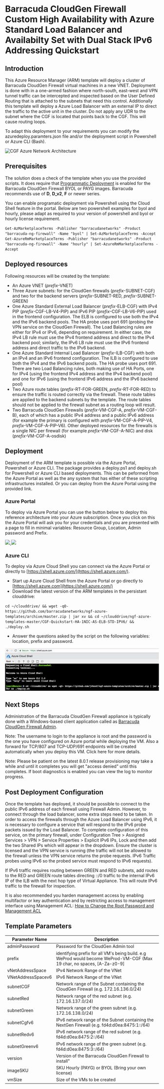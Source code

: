 # Barracuda CloudGen Firewall Custom High Availability with Azure Standard Load Balancer and Availabilty Set with Dual Stack IPv6 Addressing Quickstart

## Introduction
This Azure Resource Manager (ARM) template will deploy a cluster of Barracuda CloudGen Firewall virtual machines in a new VNET. Deployment is done with in a one-armed fashion where north-south, east-west and VPN tunnel traffic can be intercepted and inspected based on the User Defined Routing that is attached to the subnets that need this control. Additionally this template will deploy a Azure Load Balancer with an external IP to direct the traffic to the active unit in the cluster. Do not apply any UDR to the subnet where the CGF is located that points back to the CGF. This will cause routing loops.

To adapt this deployment to your requirements you can modify the azuredeploy.paramters.json file and/or the deployment script in Powershell or Azure CLI (Bash).

![CGF Azure Network Architecture](images/cgf-ha-1nic-elb-ilb.png)

## Prerequisites
The solution does a check of the template when you use the provided scripts. It does require that [Programmatic Deployment](https://azure.microsoft.com/en-us/blog/working-with-marketplace-images-on-azure-resource-manager/) is enabled for the Barracuda CloudGen Firewall BYOL or PAYG images. Barracuda recommends use of **D**, **D_v2**, **F** or newer series. 

You can enable programatic deployment via Powershell using the Cloud Shell feature in the portal. Below are two powershell examples for byol and hourly, please adapt as required to your version of powershell and byol or hourly license requirement.

`Get-AzMarketplaceTerms -Publisher "barracudanetworks" -Product "barracuda-ng-firewall" -Name "byol" | Set-AzMarketplaceTerms -Accept`
`Get-AzureRmMarketplaceTerms -Publisher "barracudanetworks" -Product "barracuda-ng-firewall" -Name "hourly" | Set-AzureRmMarketplaceTerms -Accept`




## Deployed resources
Following resources will be created by the template:
- An Azure VNET (*prefix*-VNET)
- Three Azure subnets: for the CloudGen firewalls (*prefix*-SUBNET-CGF) and two for the backend servers (*prefix*-SUBNET-RED, *prefix*-SUBNET-GREEN)
- One Azure Standard External Load Balancer (*prefix*-ELB-CGF) with IPv4 PIP (*prefix*-CGF-LB-V4-PIP) and IPv6 PIP (*prefix*-CGF-LB-V6-PIP) used in the frontend configuration. The ELB is configured to use both the IPv4 and the IPv6 backend pools. The HA probe uses port 691 (probing the VPN service on the CloudGen Firewall).  The Load Balancing rules are either for IPv4 or IPv6, depending on requirement. In either case, the IPv4 LB rule must use the IPv4 frontend address and direct to the IPv4 backend pool; similarly, the IPv6 LB rule must use the IPv6 frontend address and direct traffic to the IPv6 backend.
- One Azure Standard Internal Load Balancer (*prefix*-ILB-CGF) with both an IPv4 and an IPv6 frontend configuration. The ILB is configured to use both the IPv4 and the IPv6 backend pools. The HA probe uses port 691. There are two Load Balancing rules, both making use of HA Ports,  one for IPv4 (using the frontend IPv4 address and the IPv4 backend pool) and one for IPv6 (using the frontend IPv6 address and the IPv6 backend pool)
- Two Azure route tables (*prefix*-RT-FOR-GREEN, *prefix*-RT-FOR-RED) to ensure the traffic is routed correctly via the firewall. These route tables are applied to the backend subnets by the template. The route tables should not be applied to the firewall subnet as a routing loop will result.
- Two Barracuda CloudGen Firewalls (*prefix*-VM-CGF-A, *prefix*-VM-CGF-B), each of which has a public IPv4 address and a public IPv6 address (for example the primary is configured with *prefix*-VM-CGF-A-PIP-V4, *prefix*-VM-CGF-A-PIP-V6). Other deployed resources for the firewalls is a single NIC per firewall (for example *prefix*-VM-CGF-A-NIC) and disk (*prefix*-VM-CGF-A-osdisk)



## Deployment

Deployment of the ARM template is possible via the Azure Portal, Powershell or Azure CLI. 
The package provides a deploy.ps1 and deploy.sh for Powershell or Azure CLI based deployments. This can be peformed from the Azure Portal as well as the any system that has either of these scripting infrastructures installed. Or you can deploy from the Azure Portal using the provided link.

### Azure Portal

To deploy via Azure Portal you can use the button below to deploy this reference architecture into your Azure subscription. Once you click on this the Azure Portal will ask you for your credentials and you are presented with a page to fill in minimal variables: Resource Group, Location, Admin password and Prefix.

<a href="https://portal.azure.com/#create/Microsoft.Template/uri/https%3A%2F%2Fraw.githubusercontent.com%2Fbarracudanetworks%2Fngf-azure-templates%2Fmaster%2Fcontrib%2FCGF-Quickstart-HA-1NIC-AS-ELB-STD-IPV6%2Fazuredeploy.json" target="_blank">
    <img src="http://azuredeploy.net/deploybutton.png"/>
</a>
<a href="http://armviz.io/#/?load=https%3A%2F%2Fraw.githubusercontent.com%2Fbarracudanetworks%2Fngf-azure-templates%2Fmaster%2Fcontrib%2FCGF-Quickstart-HA-1NIC-AS-ELB-STD-IPV6%2Fazuredeploy.json" target="_blank">
    <img src="http://armviz.io/visualizebutton.png"/>
</a>

### Azure CLI

To deploy via Azure Cloud Shell you can connect via the Azure Portal or directly to [https://shell.azure.com/](https://shell.azure.com/). 

- Start up Azure Cloud Shell from the Azure Portal or go directly to [https://shell.azure.com](https://shell.azure.com/)
- Download the latest version of the ARM templates in the persistant clouddrive:

`cd ~/clouddrive/ && wget -qO- https://github.com/barracudanetworks/ngf-azure-templates/archive/master.zip | jar xv && cd ~/clouddrive/ngf-azure-templates-master/CGF-Quickstart-HA-1NIC-AS-ELB-STD-IPV6/ && ./deploy.sh`

- Answer the questions asked by the script on the following variables: location, prefix and password.

![Azure Cloud Shell Bash Edition](images/azurecloudshell1.png)

## Next Steps

Administration of the Barracuda CloudGen Firewall appliance is typically done with a Windows-based client application called as [Barracuda CloudGen Firewall Admin](https://dlportal.barracudanetworks.com/#/search).

Note: The username to login to the appliance is root and the password is the one you have configured on Azure portal while deploying the VM. Also a forward for TCP/807 and TCP-UDP/691 endpoints will be created automatically when you deploy this VM. Click here for more details.

Note: Please be patient on the latest 8.0.1 release provisioning may take a while and until it completes you will get "access denied" until this completes. If boot diagnostics is enabled you can view the log to monitor progress.

## Post Deployment Configuration

Once the template has deployed, it should be possible to connect to the public IPv6 address of each firewall using Firewall Admin. However, to connect through the load balancer, some extra steps need to be taken. In order to access the firewalls through the Azure Load Balancer using IPv6, it is necessary to configure a service that will respond to the IPv6 probe packets issued by the Load Balancer. To complete configuration of this service, on the primary firewall, under Configuration Tree > Assigned Services > VPN > Service Properties > Explicit IPv6 IPs, Lock and then add the two Shared IPs which will appear in the dropdown. Ensure the cluster is licensed and the VPN service is running (the traffic will not be allowed to the firewall unless the VPN service returns the probe requests. IPv6 Traffic probes using IPv6 so the probed service must respond to IPv6 requests).

If IPv6 traffic requires routing between GREEN and RED subnets, add routes to the RED and GREEN route tables directing ::/0 traffic to the internal IPv6 IP of the ILB with the next hop type of Virtual Appliance. This will route IPv6 traffic to the firewall for inspection.

It is also recommended you harden management access by enabling multifactor or key authentication and by restricting access to management interface using Management ACL: [How to Change the Root Password and Management ACL](https://campus.barracuda.com/product/CloudGenfirewallf/article/CGF71/ChangeRootPWandMgmtACL/)

## Template Parameters
| Parameter Name | Description
|---|---
adminPassword | Password for the CloudGen Admin tool 
prefix | identifying prefix for all VM's being build. e.g WeProd would become WeProd-VM-CGF (Max 19 char, no spaces, [A-Za-z0-9] 
vNetAddressSpace | IPv4 Network Range of the VNet
VNetAddressSpacev6 | IPv6 Network Range of the VNet
subnetCGF | Network range of the Subnet containing the CloudGen Firewall (e.g. 172.16.136.0/24)
subnetRed | Network range of the red subnet (e.g. 172.16.137.0/24)
subnetGreen | Network range of the green subnet (e.g. 172.16.138.0/24)
subnetCgfv6 | IPv6 network range of the Subnet containing the NextGen Firewall (e.g. fd4d:d0ea:8475:1::/64)
subnetRedv6 | IPv6 network range of the red subnet (e.g. fd4d:d0ea:8475:2::/64)
subnetGreenv6 | IPv6 network range of the green subnet (e.g. fd4d:d0ea:8475:3::/64)
version |  Version of the Barracuda CloudGen Firewall to install"
imageSKU | SKU Hourly (PAYG) or BYOL (Bring your own license)
vmSize | Size of the VMs to be created
